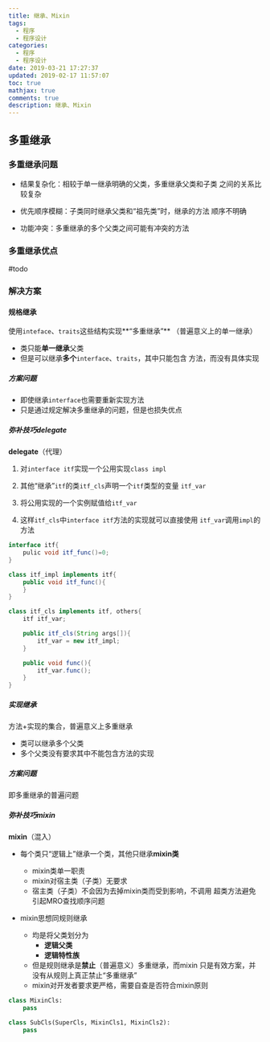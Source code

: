 ```yaml
---
title: 继承、Mixin
tags:
  - 程序
  - 程序设计
categories:
  - 程序
  - 程序设计
date: 2019-03-21 17:27:37
updated: 2019-02-17 11:57:07
toc: true
mathjax: true
comments: true
description: 继承、Mixin
---
```


##	多重继承

###	多重继承问题

-	结果复杂化：相较于单一继承明确的父类，多重继承父类和子类
	之间的关系比较复杂

-	优先顺序模糊：子类同时继承父类和“祖先类”时，继承的方法
	顺序不明确

-	功能冲突：多重继承的多个父类之间可能有冲突的方法

###	多重继承优点

#todo

###	解决方案

####	规格继承

使用`inteface`、`traits`这些结构实现**“多重继承”**
（普遍意义上的单一继承）

-	类只能**单一继承**父类
-	但是可以继承**多个**`interface`、`traits`，其中只能包含
	方法，而没有具体实现

#####	方案问题

-	即使继承`interface`也需要重新实现方法
-	只是通过规定解决多重继承的问题，但是也损失优点

#####	弥补技巧**delegate**

**delegate**（代理）

1.	对`interface itf`实现一个公用实现`class impl`

2.	其他“继承”`itf`的类`itf_cls`声明一个`itf`类型的变量
	`itf_var`

3.	将公用实现的一个实例赋值给`itf_var`

4.	这样`itf_cls`中`interface itf`方法的实现就可以直接使用
	`itf_var`调用`impl`的方法

```java
interface itf{
	pulic void itf_func()=0;
}

class itf_impl implements itf{
	public void itf_func(){
	}
}

class itf_cls implements itf, others{
	itf itf_var;

	public itf_cls(String args[]){
		itf_var = new itf_impl;
	}

	public void func(){
		itf_var.func();
	}
}
```

#####	实现继承

方法+实现的集合，普遍意义上多重继承

-	类可以继承多个父类
-	多个父类没有要求其中不能包含方法的实现

#####	方案问题

即多重继承的普遍问题

#####	弥补技巧**mixin**

**mixin**（混入）

-	每个类只“逻辑上”继承一个类，其他只继承**mixin类**
	-	mixin类单一职责
	-	mixin对宿主类（子类）无要求
	-	宿主类（子类）不会因为去掉mixin类而受到影响，不调用
		超类方法避免引起MRO查找顺序问题

-	mixin思想同规则继承
	-	均是将父类划分为
		-	**逻辑父类**
		-	**逻辑特性族**
	-	但是规则继承是**禁止**（普遍意义）多重继承，而mixin
		只是有效方案，并没有从规则上真正禁止“多重继承”
	-	mixin对开发者要求更严格，需要自查是否符合mixin原则

```python
class MixinCls:
	pass

class SubCls(SuperCls, MixinCls1, MixinCls2):
	pass
```

